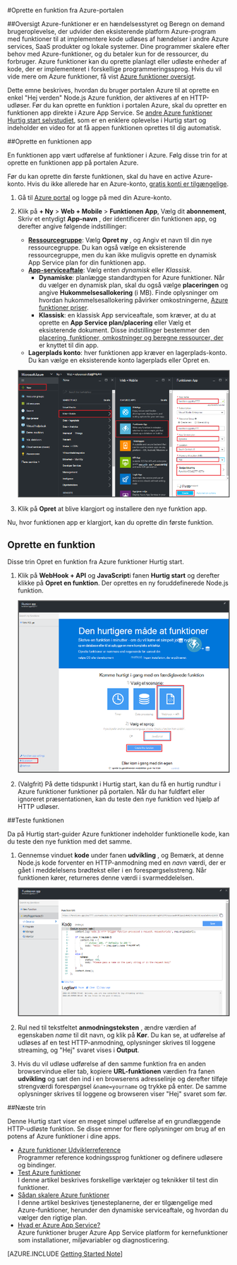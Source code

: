 <properties
   pageTitle="Oprette en funktion fra portalen Azure | Microsoft Azure"
   description="Oprette din første Azure-funktion, en ikke-serverbaseret programmet i mindre end to minutter."
   services="functions"
   documentationCenter="na"
   authors="ggailey777"
   manager="erikre"
   editor=""
   tags=""
/>

<tags
   ms.service="functions"
   ms.devlang="multiple"
   ms.topic="article"
   ms.tgt_pltfrm="multiple"
   ms.workload="na"
   ms.date="09/08/2016"
   ms.author="glenga"/>

#<a name="create-a-function-from-the-azure-portal"></a>Oprette en funktion fra Azure-portalen

##<a name="overview"></a>Oversigt
Azure-funktioner er en hændelsesstyret og Beregn on demand brugeroplevelse, der udvider den eksisterende platform Azure-program med funktioner til at implementere kode udløses af hændelser i andre Azure services, SaaS produkter og lokale systemer. Dine programmer skalere efter behov med Azure-funktioner, og du betaler kun for de ressourcer, du forbruger. Azure funktioner kan du oprette planlagt eller udløste enheder af kode, der er implementeret i forskellige programmeringssprog. Hvis du vil vide mere om Azure funktioner, få vist [Azure funktioner oversigt](functions-overview.md).

Dette emne beskrives, hvordan du bruger portalen Azure til at oprette en enkel "Hej verden" Node.js Azure funktion, der aktiveres af en HTTP-udløser. Før du kan oprette en funktion i portalen Azure, skal du opretter en funktionen app direkte i Azure App Service. Se [andre Azure funktioner Hurtig start selvstudiet](functions-create-first-azure-function.md), som er en enklere oplevelse i Hurtig start og indeholder en video for at få appen funktionen oprettes til dig automatisk.

##<a name="create-a-function-app"></a>Oprette en funktionen app

En funktionen app vært udførelse af funktioner i Azure. Følg disse trin for at oprette en funktionen app på portalen Azure.

Før du kan oprette din første funktionen, skal du have en active Azure-konto. Hvis du ikke allerede har en Azure-konto, [gratis konti er tilgængelige](https://azure.microsoft.com/free/).

1. Gå til [Azure portal](https://portal.azure.com) og logge på med din Azure-konto.

2. Klik på **+ Ny** > **Web + Mobile** > **Funktionen App**, Vælg dit **abonnement**, Skriv et entydigt **App-navn** , der identificerer din funktionen app, og derefter angive følgende indstillinger:

    + **[Ressourcegruppe](../azure-portal/resource-group-portal.md/)**: Vælg **Opret ny** , og Angiv et navn til din nye ressourcegruppe. Du kan også vælge en eksisterende ressourcegruppe, men du kan ikke muligvis oprette en dynamisk App Service plan for din funktionen app.
    + **[App-serviceaftale](../app-service/azure-web-sites-web-hosting-plans-in-depth-overview.md)**: Vælg enten *dynamisk* eller *Klassisk*. 
        + **Dynamiske**: planlægge standardtypen for Azure funktioner. Når du vælger en dynamisk plan, skal du også vælge **placeringen** og angive **Hukommelsesallokering** (i MB). Finde oplysninger om hvordan hukommelsesallokering påvirker omkostningerne, [Azure funktioner priser](https://azure.microsoft.com/pricing/details/functions/). 
        + **Klassisk**: en klassisk App serviceaftale, som kræver, at du at oprette en **App Service plan/placering** eller Vælg et eksisterende dokument. Disse indstillinger bestemmer den [placering, funktioner, omkostninger og beregne ressourcer, der](https://azure.microsoft.com/pricing/details/app-service/) er knyttet til din app.  
    + **Lagerplads konto**: hver funktionen app kræver en lagerplads-konto. Du kan vælge en eksisterende konto lagerplads eller Opret en. 

    ![Oprette funktionen app på portalen Azure](./media/functions-create-first-azure-function-azure-portal/function-app-create-flow.png)

3. Klik på **Opret** at blive klargjort og installere den nye funktion app.  

Nu, hvor funktionen app er klargjort, kan du oprette din første funktion.

## <a name="create-a-function"></a>Oprette en funktion

Disse trin Opret en funktion fra Azure funktioner Hurtig start.

1. Klik på **WebHook + API** og **JavaScript**i fanen **Hurtig start** og derefter klikke på **Opret en funktion**. Der oprettes en ny foruddefinerede Node.js funktion. 

    ![](./media/functions-create-first-azure-function-azure-portal/function-app-quickstart-node-webhook.png)

2. (Valgfrit) På dette tidspunkt i Hurtig start, kan du få en hurtig rundtur i Azure funktioner funktioner på portalen.   Når du har fuldført eller ignoreret præsentationen, kan du teste den nye funktion ved hjælp af HTTP udløser.

##<a name="test-the-function"></a>Teste funktionen

Da på Hurtig start-guider Azure funktioner indeholder funktionelle kode, kan du teste den nye funktion med det samme.

1. Gennemse vinduet **kode** under fanen **udvikling** , og Bemærk, at denne Node.js kode forventer en HTTP-anmodning med en *navn* værdi, der er gået i meddelelsens brødtekst eller i en forespørgselsstreng. Når funktionen kører, returneres denne værdi i svarmeddelelsen.

    ![](./media/functions-create-first-azure-function-azure-portal/function-app-develop-tab-testing.png)

2. Rul ned til tekstfeltet **anmodningsteksten** , ændre værdien af egenskaben *name* til dit navn, og klik på **Kør**. Du kan se, at udførelse af udløses af en test HTTP-anmodning, oplysninger skrives til loggene streaming, og "Hej" svaret vises i **Output**. 

3. Hvis du vil udløse udførelse af den samme funktion fra en anden browservindue eller tab, kopiere **URL-funktionen** værdien fra fanen **udvikling** og sæt den ind i en browserens adresselinje og derefter tilføje strengværdi forespørgsel `&name=yourname` og trykke på enter. De samme oplysninger skrives til loggene og browseren viser "Hej" svaret som før.

##<a name="next-steps"></a>Næste trin

Denne Hurtig start viser en meget simpel udførelse af en grundlæggende HTTP-udløste funktion. Se disse emner for flere oplysninger om brug af en potens af Azure funktioner i dine apps.

+ [Azure funktioner Udviklerreference](functions-reference.md)  
Programmer reference kodningssprog funktioner og definere udløsere og bindinger.
+ [Test Azure funktioner](functions-test-a-function.md)  
I denne artikel beskrives forskellige værktøjer og teknikker til test din funktioner.
+ [Sådan skalere Azure funktioner](functions-scale.md)  
I denne artikel beskrives tjenesteplanerne, der er tilgængelige med Azure-funktioner, herunder den dynamiske serviceaftale, og hvordan du vælger den rigtige plan. 
+ [Hvad er Azure App Service?](../app-service/app-service-value-prop-what-is.md)  
Azure funktioner bruger Azure App Service platform for kernefunktioner som installationer, miljøvariabler og diagnosticering. 

[AZURE.INCLUDE [Getting Started Note](../../includes/functions-get-help.md)]
